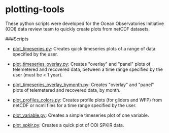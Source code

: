 # plotting-tools
These python scripts were developed for the Ocean Observatories Initiative (OOI) data review team to quickly create plots from netCDF datasets.


###Scripts
- [plot_timeseries.py](https://github.com/lgarzio/plotting-tools/blob/master/plot_timeseries.py): Creates quick timeseries plots of a range of data specified by the user.

- [plot_timeseries_overlay.py](https://github.com/lgarzio/plotting-tools/blob/master/plot_timeseries_overlay.py): Creates "overlay" and "panel" plots of telemetered and recovered data, between a time range specified by the user (must be < 1 year).

- [plot_timeseries_overlay_bymonth.py](https://github.com/lgarzio/plotting-tools/blob/master/plot_timeseries_overlay_bymonth.py): Creates "overlay" and "panel" plots of telemetered and recovered data, by month.

- [plot_profiles_colors.py](https://github.com/lgarzio/plotting-tools/blob/master/plot_profiles_colors.py): Creates profile plots (for gliders and WFP) from netCDF or ncml files for a time range specified by the user. 

- [plot_variable.py](https://github.com/lgarzio/plotting-tools/blob/master/plot_variable.py): Creates a simple timeseries plot of one variable.

- [plot_spkir.py](https://github.com/lgarzio/plotting-tools/blob/master/plot_spkir.py): Creates a quick plot of OOI SPKIR data.